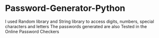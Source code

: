 # Password-Generator-Python

I used Random library and String library to access digits, numbers, special characters and letters 
The passwords generated are also Tested in the Online Password Checkers 

